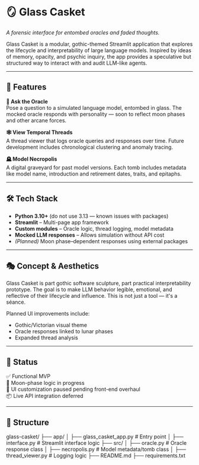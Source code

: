 # 🪞 Glass Casket

*A forensic interface for entombed oracles and faded thoughts.*

Glass Casket is a modular, gothic-themed Streamlit application that explores the lifecycle and interpretability of large language models. Inspired by ideas of memory, opacity, and psychic inquiry, the app provides a speculative but structured way to interact with and audit LLM-like agents.

---

## 🔮 Features

**🧠 Ask the Oracle**  
Pose a question to a simulated language model, entombed in glass. The mocked oracle responds with personality — soon to reflect moon phases and other arcane forces.

**🕸️ View Temporal Threads**  
A thread viewer that logs oracle queries and responses over time. Future development includes chronological clustering and anomaly tracing.

**🪦 Model Necropolis**  
A digital graveyard for past model versions. Each tomb includes metadata like model name, introduction and retirement dates, traits, and epitaphs.

---

## 🛠️ Tech Stack

- **Python 3.10+** (do not use 3.13 — known issues with packages)
- **Streamlit** – Multi-page app framework
- **Custom modules** – Oracle logic, thread logging, model metadata
- **Mocked LLM responses** – Allows simulation without API cost
- *(Planned)* Moon phase–dependent responses using external packages

---

## 🎭 Concept & Aesthetics

Glass Casket is part gothic software sculpture, part practical interpretability prototype. The goal is to make LLM behavior legible, emotional, and reflective of their lifecycle and influence. This is not just a tool — it's a séance.

Planned UI improvements include:

- Gothic/Victorian visual theme
- Oracle responses linked to lunar phases
- Expanded thread analysis

---

## 🚧 Status

✅ Functional MVP  
🧪 Moon-phase logic in progress  
🎨 UI customization paused pending front-end overhaul  
📦 Live API integration deferred

---

## 📂 Structure

glass-casket/
├── app/
│ ├── glass_casket_app.py # Entry point
│ ├── interface.py # Streamlit interface logic
├── src/
│ ├── oracle.py # Oracle response class
│ ├── necropolis.py # Model metadata/tomb class
│ ├── thread_viewer.py # Logging logic
├── README.md
├── requirements.txt


